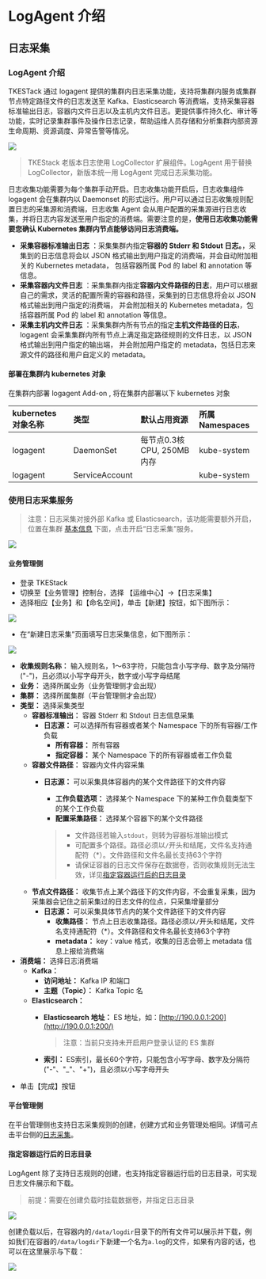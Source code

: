 # LogAgent 介绍

## 日志采集

### LogAgent 介绍

TKESTack 通过 logagent 提供的集群内日志采集功能，支持将集群内服务或集群节点特定路径文件的日志发送至 Kafka、Elasticsearch 等消费端，支持采集容器标准输出日志，容器内文件日志以及主机内文件日志。更提供事件持久化、审计等功能，实时记录集群事件及操作日志记录，帮助运维人员存储和分析集群内部资源生命周期、资源调度、异常告警等情况。

![](../../../.gitbook/assets/image%20%2823%29.png)

> TKEStack 老版本日志使用 LogCollector 扩展组件。LogAgent 用于替换 LogCollector，新版本统一用 LogAgent 完成日志采集功能。

日志收集功能需要为每个集群手动开启。日志收集功能开启后，日志收集组件 logagent 会在集群内以 Daemonset 的形式运行。用户可以通过日志收集规则配置日志的采集源和消费端，日志收集 Agent 会从用户配置的采集源进行日志收集，并将日志内容发送至用户指定的消费端。需要注意的是，**使用日志收集功能需要您确认 Kubernetes 集群内节点能够访问日志消费端。**

* **采集容器标准输出日志** ：采集集群内指定**容器的 Stderr 和 Stdout 日志。**，采集到的日志信息将会以 JSON 格式输出到用户指定的消费端，并会自动附加相关的 Kubernetes metadata， 包括容器所属 Pod 的 label 和 annotation 等信息。
* **采集容器内文件日志** ：采集集群内指定**容器内文件路径的日志**，用户可以根据自己的需求，灵活的配置所需的容器和路径，采集到的日志信息将会以 JSON 格式输出到用户指定的消费端， 并会附加相关的 Kubernetes metadata，包括容器所属 Pod 的 label 和 annotation 等信息。
* **采集主机内文件日志** ：采集集群内所有节点的指定**主机文件路径的日志**，logagent 会采集集群内所有节点上满足指定路径规则的文件日志，以 JSON 格式输出到用户指定的输出端， 并会附加用户指定的 metadata，包括日志来源文件的路径和用户自定义的 metadata。

#### 部署在集群内 kubernetes 对象

在集群内部署 logagent Add-on , 将在集群内部署以下 kubernetes 对象

| kubernetes 对象名称 | 类型 | 默认占用资源 | 所属Namespaces |
| :--- | :--- | :--- | :--- |
| logagent | DaemonSet | 每节点0.3核 CPU, 250MB 内存 | kube-system |
| logagent | ServiceAccount |  | kube-system |

### 使用日志采集服务

> 注意：日志采集对接外部 Kafka 或 Elasticsearch，该功能需要额外开启，位置在集群 [基本信息](https://github.com/tkestack/tke/blob/master/hack/platform/cluster.md#%E5%9F%BA%E6%9C%AC%E4%BF%A1%E6%81%AF) 下面，点击开启“日志采集”服务。

![](../../../.gitbook/assets/image%20%2828%29.png)

#### 业务管理侧

* 登录 TKEStack
* 切换至【业务管理】控制台，选择 【运维中心】-&gt;【日志采集】
* 选择相应【业务】和【命名空间】，单击【新建】按钮，如下图所示： 

![](../../../.gitbook/assets/image%20%287%29.png)

* 在“新建日志采集”页面填写日志采集信息，如下图所示： 

![](../../../.gitbook/assets/image%20%2847%29.png)

* **收集规则名称：** 输入规则名，1～63字符，只能包含小写字母、数字及分隔符\("-"\)，且必须以小写字母开头，数字或小写字母结尾
* **业务：** 选择所属业务（业务管理侧才会出现）
* **集群：** 选择所属集群（平台管理侧才会出现）
* **类型：** 选择采集类型
  * **容器标准输出：** 容器 Stderr 和 Stdout 日志信息采集
    * **日志源：** 可以选择所有容器或者某个 Namespace 下的所有容器/工作负载
      * **所有容器：** 所有容器
      * **指定容器：** 某个 Namespace 下的所有容器或者工作负载
  * **容器文件路径：** 容器内文件内容采集
    * **日志源：** 可以采集具体容器内的某个文件路径下的文件内容

      * **工作负载选项：** 选择某个 Namespace 下的某种工作负载类型下的某个工作负载
      * **配置采集路径：** 选择某个容器下的某个文件路径

      > * 文件路径若输入`stdout`，则转为容器标准输出模式
      > * 可配置多个路径。路径必须以`/`开头和结尾，文件名支持通配符（\*）。文件路径和文件名最长支持63个字符
      > * 请保证容器的日志文件保存在数据卷，否则收集规则无法生效，详见[指定容器运行后的日志目录]()
  * **节点文件路径：** 收集节点上某个路径下的文件内容，不会重复采集，因为采集器会记住之前采集过的日志文件的位点，只采集增量部分
    * **日志源：** 可以采集具体节点内的某个文件路径下的文件内容
      * **收集路径：** 节点上日志收集路径。路径必须以`/`开头和结尾，文件名支持通配符（\*）。文件路径和文件名最长支持63个字符
      * **metadata：** key：value 格式，收集的日志会带上 metadata 信息上报给消费端
* **消费端：** 选择日志消费端
  * **Kafka：**
    * **访问地址：** Kafka IP 和端口
    * **主题（Topic）：** Kafka Topic 名
  * **Elasticsearch：**
    * **Elasticsearch 地址：** ES 地址，如：[http://190.0.0.1:200](http://190.0.0.1:200/)

      > 注意：当前只支持未开启用户登录认证的 ES 集群

    * **索引：** ES索引，最长60个字符，只能包含小写字母、数字及分隔符\("-"、"\_"、"+"\)，且必须以小写字母开头
* 单击【完成】按钮

#### 平台管理侧

在平台管理侧也支持日志采集规则的创建，创建方式和业务管理处相同。详情可点击平台侧的[日志采集](https://github.com/tkestack/tke/blob/master/hack/platform/operation/log.md)。

#### 指定容器运行后的日志目录

LogAgent 除了支持日志规则的创建，也支持指定容器运行后的日志目录，可实现日志文件展示和下载。

> 前提：需要在创建负载时挂载数据卷，并指定日志目录

![](../../../.gitbook/assets/image%20%28134%29.png)

创建负载以后，在容器内的`/data/logdir`目录下的所有文件可以展示并下载，例如我们在容器的`/data/logdir`下新建一个名为`a.log`的文件，如果有内容的话，也可以在这里展示与下载：

![](../../../.gitbook/assets/image%20%2832%29.png)

